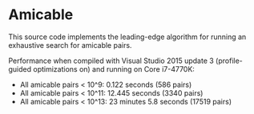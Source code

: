 # Amicable
This source code implements the leading-edge algorithm for running an exhaustive search for amicable pairs.

Performance when compiled with Visual Studio 2015 update 3 (profile-guided optimizations on) and running on Core i7-4770K:

- All amicable pairs < 10^9: 0.122 seconds (586 pairs)
- All amicable pairs < 10^11: 12.445 seconds (3340 pairs)
- All amicable pairs < 10^13: 23 minutes 5.8 seconds (17519 pairs)
